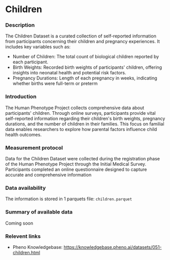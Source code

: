 # Children

### Description 

The Children Dataset is a curated collection of self-reported information from participants concerning their children and pregnancy experiences. It includes key variables such as:

* Number of Children: The total count of biological children reported by each participant.
* Birth Weights: Recorded birth weights of participants' children, offering insights into neonatal health and potential risk factors.
* Pregnancy Durations: Length of each pregnancy in weeks, indicating whether births were full-term or preterm

### Introduction

The Human Phenotype Project collects comprehensive data about participants' children. Through online surveys, participants provide vital self-reported information regarding their children's birth weights, pregnancy durations, and the number of children in their families. This focus on familial data enables researchers to explore how parental factors influence child health outcomes.

### Measurement protocol 
<!-- long measurment protocol for the data browser -->
Data for the Children Dataset were collected during the registration phase of the Human Phenotype Project through the Initial Medical Survey. Participants completed an online questionnaire designed to capture accurate and comprehensive information 

### Data availability 
<!-- for the example notebooks -->
The information is stored in 1 parquets file: `children.parquet`

### Summary of available data 
<!-- for the data browser -->
Coming soon

### Relevent links

* Pheno Knowledgebase: https://knowledgebase.pheno.ai/datasets/051-children.html
